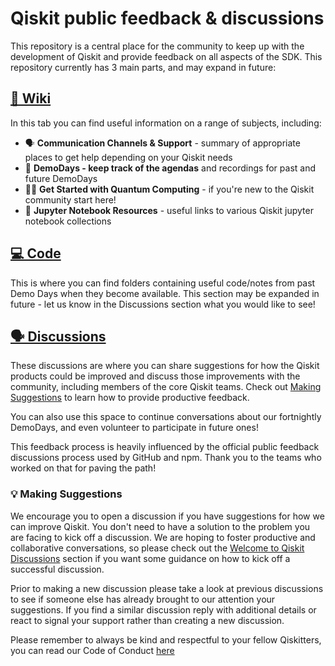 # Qiskit public feedback & discussions

This repository is a central place for the community to keep up with the development of Qiskit and provide feedback on all aspects of the SDK. This repository currently has 3 main parts, and may expand in future:

## [📄 Wiki](https://github.com/qiskit-community/feedback/wiki)
In this tab you can find useful information on a range of subjects, including:

* 🗣 **Communication Channels & Support** - summary of appropriate places to get help depending on your Qiskit needs
* 👾 **DemoDays - keep track of the agendas** and recordings for past and future DemoDays
* 🏃‍♂️ **Get Started with Quantum Computing** - if you're new to the Qiskit community start here!
* 📙 **Jupyter Notebook Resources** - useful links to various Qiskit jupyter notebook collections

## [💻 Code](https://github.com/qiskit-community/feedback)
This is where you can find folders containing useful code/notes from past Demo Days when they become available. This section may be expanded in future - let us know in the Discussions section what you would like to see!

## [🗣 Discussions](https://github.com/qiskit-community/feedback/discussions)
These discussions are where you can share suggestions for how the Qiskit products could be improved and discuss those improvements with the community, including members of the core Qiskit teams. Check out [Making Suggestions](#making-suggestions) to learn how to provide productive feedback.

You can also use this space to continue conversations about our fortnightly DemoDays, and even volunteer to participate in future ones!

This feedback process is heavily influenced by the official public feedback discussions process used by GitHub and npm. Thank you to the teams who worked on that for paving the path!

### 💡 Making Suggestions
We encourage you to open a discussion if you have suggestions for how we can improve Qiskit. You don't need to have a solution to the problem you are facing to kick off a discussion. We are hoping to foster productive and collaborative conversations, so please check out the [Welcome to Qiskit Discussions](https://github.com/qiskit-community/feedback/discussions/1) section if you want some guidance on how to kick off a successful discussion.

Prior to making a new discussion please take a look at previous discussions to see if someone else has already brought to our attention your suggestions. If you find a similar discussion reply with additional details or react to signal your support rather than creating a new discussion.

Please remember to always be kind and respectful to your fellow Qiskitters, you can read our Code of Conduct [here](https://github.com/Qiskit/qiskit/blob/master/CODE_OF_CONDUCT.md)
